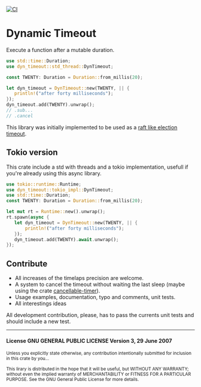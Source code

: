 [![CI](https://github.com/adrien-zinger/dyn-timeout/actions/workflows/ci.yml/badge.svg?branch=main)](https://github.com/adrien-zinger/dyn-timeout/actions/workflows/ci.yml?query=branch%3Amain)

# Dynamic Timeout

Execute a function after a mutable duration.

```rust
use std::time::Duration;
use dyn_timeout::std_thread::DynTimeout;

const TWENTY: Duration = Duration::from_millis(20);

let dyn_timeout = DynTimeout::new(TWENTY, || {
   println!("after forty milliseconds");
});
dyn_timeout.add(TWENTY).unwrap();
// .sub...
// .cancel
```

This library was initially implemented to be used as a [raft like election timeout](https://raft.github.io/).

## Tokio version

This crate include a std with threads and a tokio implementation, usefull if you're already using this async library.

```rust
use tokio::runtime::Runtime;
use dyn_timeout::tokio_impl::DynTimeout;
use std::time::Duration;
const TWENTY: Duration = Duration::from_millis(20);

let mut rt = Runtime::new().unwrap(); 
rt.spawn(async {
   let dyn_timeout = DynTimeout::new(TWENTY, || {
       println!("after forty milliseconds");
   });
   dyn_timeout.add(TWENTY).await.unwrap();
});
```

## Contribute

- All increases of the timelaps precision are welcome.
- A system to cancel the timeout without waiting the last sleep (maybe using the crate [cancellable-timer](https://crates.io/crates/cancellable-timer)).
- Usage examples, documentation, typo and comments, unit tests.
- All interestings ideas

All development contribution, please, has to pass the currents unit tests and should include a new test.

---
#### License GNU GENERAL PUBLIC LICENSE Version 3, 29 June 2007


<sub>Unless you explicitly state otherwise, any contribution intentionally submitted for inclusion in this crate by you...

<sub>This lirary is distributed in the hope that it will be useful, but WITHOUT ANY WARRANTY; without even the implied warranty of MERCHANTABILITY or FITNESS FOR A PARTICULAR PURPOSE.  See the GNU General Public License for more details.

